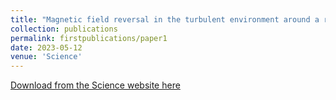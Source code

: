 ```yaml
---
title: "Magnetic field reversal in the turbulent environment around a repeating fast radio burst"
collection: publications
permalink: firstpublications/paper1
date: 2023-05-12
venue: 'Science'
---
```

[Download from the Science website here](https://www.science.org/stoken/author-tokens/ST-1190/full)


